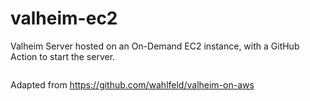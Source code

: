 # valheim-ec2

Valheim Server hosted on an On-Demand EC2 instance, with a GitHub Action to start the server.

```shell

```

Adapted from https://github.com/wahlfeld/valheim-on-aws